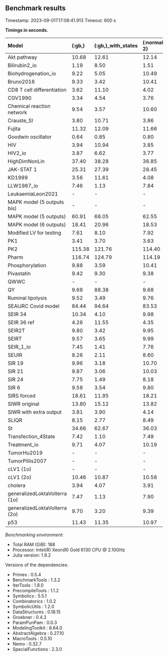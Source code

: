## Benchmark results

Timestamp: 2023-09-01T17:08:41.913
Timeout: 600 s

**Timings in seconds.**

| Model                         | (:gb,) | (:gb,)_with_states | (:normalforms, 2) | (:normalforms, 2)_with_states | (:normalforms, 3) | (:normalforms, 3)_with_states | (:hybrid,) | (:hybrid,)_with_states |
|:----------------------------- |:------ |:------------------ |:----------------- |:----------------------------- |:----------------- |:----------------------------- |:---------- |:---------------------- |
| Akt pathway                   | 10.68  | 12.61              | 12.14             | 12.49                         | 11.63             | 14.49                         | 12.69      | 16.00                  |
| Bilirubin2_io                 | 1.19   | 8.50               | 1.51              | 8.46                          | 1.46              | 9.21                          | 440.79     | 20.83                  |
| Biohydrogenation_io           | 9.22   | 5.05               | 10.49             | 4.85                          | 10.12             | 5.22                          | 10.62      | 5.87                   |
| Bruno2016                     | 9.33   | 3.42               | 10.41             | 3.73                          | 10.19             | 3.90                          | 10.72      | 4.91                   |
| CD8 T cell differentiation    | 3.62   | 11.10              | 4.02              | 10.84                         | 3.79              | 11.58                         | 5.03       | 11.64                  |
| CGV1990                       | 3.34   | 4.54               | 3.76              | 4.53                          | 3.63              | 4.78                          | 5.50       | 6.16                   |
| Chemical reaction network     | 9.54   | 3.57               | 10.60             | 3.64                          | 10.71             | 3.79                          | 10.50      | 4.57                   |
| Crauste_SI                    | 3.80   | 10.71              | 3.86              | 11.50                         | 3.81              | 11.71                         | 4.56       | 12.26                  |
| Fujita                        | 11.32  | 12.09              | 11.66             | 12.31                         | 11.88             | 15.19                         | 13.82      | 15.68                  |
| Goodwin oscillator            | 0.64   | 0.85               | 0.80              | 0.95                          | 0.91              | 1.06                          | 1.33       | 1.91                   |
| HIV                           | 3.94   | 10.94              | 3.85              | 11.18                         | 3.95              | 11.52                         | 4.84       | 11.51                  |
| HIV2_io                       | 3.87   | 6.62               | 3.77              | 6.57                          | 4.03              | 7.25                          | 6.00       | 12.76                  |
| HighDimNonLin                 | 37.40  | 38.28              | 36.85             | 37.16                         | 38.13             | 37.92                         | 39.03      | 43.05                  |
| JAK-STAT 1                    | 25.31  | 27.39              | 28.45             | 30.11                         | 26.45             | 29.63                         | 30.03      | 30.76                  |
| KD1999                        | 3.56   | 11.61              | 4.08              | 11.07                         | 4.04              | 11.55                         | 4.86       | 13.86                  |
| LLW1987_io                    | 7.46   | 1.13               | 7.84              | 1.29                          | 7.89              | 1.46                          | 10.13      | 1.98                   |
| LeukaemiaLeon2021             | -      | -                  | -                 | -                             | -                 | -                             | -          | -                      |
| MAPK model (5 outputs bis)    | -      | -                  | -                 | -                             | -                 | -                             | -          | -                      |
| MAPK model (5 outputs)        | 60.91  | 68.05              | 62.55             | 67.94                         | 62.40             | 74.71                         | 66.85      | 65.38                  |
| MAPK model (6 outputs)        | 18.41  | 20.96              | 18.53             | 19.37                         | 18.42             | 19.53                         | 19.40      | 19.71                  |
| Modified LV for testing       | 7.61   | 8.10               | 7.92              | 7.59                          | 8.12              | 7.88                          | 8.31       | 7.86                   |
| PK1                           | 3.41   | 3.70               | 3.63              | 3.83                          | 3.68              | 4.26                          | 4.81       | 5.70                   |
| PK2                           | 115.38 | 121.76             | 114.40            | 120.00                        | 138.01            | 127.50                        | 120.15     | 118.88                 |
| Pharm                         | 116.74 | 124.79             | 114.19            | 119.01                        | 114.31            | 126.41                        | 122.37     | 122.09                 |
| Phosphorylation               | 9.88   | 3.59               | 10.41             | 3.80                          | 10.38             | 3.84                          | 12.61      | 4.34                   |
| Pivastatin                    | 9.42   | 9.30               | 9.38              | 9.38                          | 9.19              | 9.74                          | 9.76       | 11.11                  |
| QWWC                          | -      | -                  | -                 | -                             | -                 | -                             | -          | -                      |
| QY                            | 9.68   | 88.38              | 9.68              | 84.48                         | 9.48              | 89.48                         | 13.71      | -                      |
| Ruminal lipolysis             | 9.52   | 3.49               | 9.76              | 3.58                          | 10.67             | 3.81                          | 10.74      | 4.00                   |
| SEAIJRC Covid model           | 84.44  | 94.64              | 83.53             | 129.05                        | 121.65            | 92.44                         | 90.06      | 91.11                  |
| SEIR 34                       | 10.34  | 4.10               | 9.98              | 4.00                          | 10.38             | 4.24                          | 11.34      | 5.31                   |
| SEIR 36 ref                   | 4.26   | 11.55              | 4.35              | 11.68                         | 4.38              | 12.46                         | 5.09       | 12.15                  |
| SEIR2T                        | 9.80   | 3.42               | 9.95              | 3.57                          | 10.67             | 3.70                          | 10.85      | 4.33                   |
| SEIRT                         | 9.57   | 3.65               | 9.99              | 3.70                          | 10.06             | 3.82                          | 10.60      | 4.86                   |
| SEIR_1_io                     | 7.45   | 1.41               | 7.76              | 1.61                          | 7.92              | 1.84                          | 8.53       | 2.74                   |
| SEUIR                         | 8.26   | 2.11               | 8.60              | 2.17                          | 8.63              | 2.33                          | 9.93       | 2.89                   |
| SIR 19                        | 9.96   | 3.18               | 10.70             | 3.14                          | 9.98              | 3.26                          | 10.76      | 3.60                   |
| SIR 21                        | 9.87   | 3.06               | 10.03             | 3.24                          | 10.74             | 3.27                          | 11.36      | 3.91                   |
| SIR 24                        | 7.75   | 1.49               | 8.18              | 1.59                          | 8.21              | 1.66                          | 8.78       | 2.10                   |
| SIR 6                         | 9.58   | 3.54               | 9.80              | 3.59                          | 10.72             | 3.95                          | 10.34      | 4.15                   |
| SIRS forced                   | 18.61  | 11.95              | 18.21             | 12.31                         | -                 | 12.23                         | 20.12      | 13.21                  |
| SIWR original                 | 13.80  | 15.12              | 13.82             | 15.03                         | 13.72             | 14.92                         | 14.61      | 15.51                  |
| SIWR with extra output        | 3.81   | 3.90               | 4.14              | 3.96                          | 4.14              | 4.36                          | 4.57       | 4.33                   |
| SLIQR                         | 8.15   | 2.77               | 8.49              | 2.76                          | 8.70              | 3.11                          | 9.35       | 5.76                   |
| St                            | 34.66  | 62.67              | 36.03             | 64.06                         | 36.40             | 66.67                         | -          | -                      |
| Transfection_4State           | 7.42   | 1.10               | 7.49              | 1.27                          | 7.86              | 1.46                          | 8.58       | 2.01                   |
| Treatment_io                  | 9.71   | 4.07               | 10.19             | 4.17                          | 10.70             | 4.26                          | 10.98      | 5.69                   |
| TumorHu2019                   | -      | -                  | -                 | -                             | -                 | -                             | -          | -                      |
| TumorPillis2007               | -      | -                  | -                 | -                             | -                 | -                             | -          | -                      |
| cLV1 (1o)                     | -      | -                  | -                 | -                             | -                 | -                             | -          | -                      |
| cLV1 (2o)                     | 10.46  | 10.87              | 10.58             | 11.18                         | 11.41             | 11.03                         | 12.22      | 12.11                  |
| cholera                       | 3.94   | 4.07               | 3.91              | 4.22                          | 3.96              | 4.17                          | 4.30       | 4.38                   |
| generalizedLoktaVolterra (1o) | 7.47   | 1.13               | 7.90              | 1.20                          | 8.08              | 1.38                          | 8.22       | 1.70                   |
| generalizedLoktaVolterra (2o) | 9.70   | 3.20               | 9.39              | 3.50                          | 9.76              | 3.67                          | 10.96      | 3.66                   |
| p53                           | 11.43  | 11.35              | 10.97             | 11.59                         | 11.69             | 12.35                         | 12.02      | 12.81                  |

*Benchmarking environment:*

  - Total RAM (GiB): 188
  - Processor: Intel(R) Xeon(R) Gold 6130 CPU @ 2.10GHz
  - Julia version: 1.9.2

Versions of the dependencies:

  - Primes : 0.5.4
  - BenchmarkTools : 1.3.2
  - IterTools : 1.8.0
  - PrecompileTools : 1.1.2
  - Symbolics : 5.5.1
  - Combinatorics : 1.0.2
  - SymbolicUtils : 1.2.0
  - DataStructures : 0.18.15
  - Groebner : 0.4.3
  - ParamPunPam : 0.0.3
  - ModelingToolkit : 8.64.0
  - AbstractAlgebra : 0.27.10
  - MacroTools : 0.5.10
  - Nemo : 0.32.7
  - SpecialFunctions : 2.3.0
